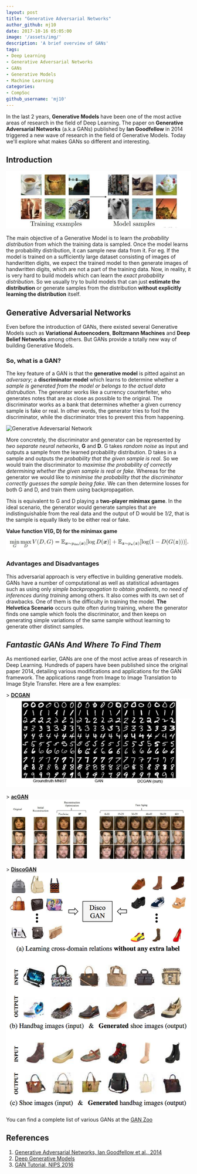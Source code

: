 ```yaml
---
layout: post
title: "Generative Adversarial Networks"
author_github: mj10
date: 2017-10-16 05:05:00
image: '/assets/img/'
description: 'A brief overview of GANs'
tags:
- Deep Learning
- Generative Adversarial Networks
- GANs
- Generative Models
- Machine Learning
categories:
- CompSoc
github_username: 'mj10'
---
```

In the last 2 years, **Generative Models** have been one of the most active areas of research in the field of Deep Learning. The paper on **Generative Adversarial Networks** (a.k.a GANs) published by **Ian Goodfellow** in 2014 triggered a new wave of research in the field of Generative Models. Today we'll explore what makes GANs so different and interesting. 

## Introduction

![Ideal Generative Model](/blog/assets/img/GAN/ideal-gen-model.jpeg)

The main objective of a Generative Model is to learn the *probability distribution* from which the training data is sampled. Once the model learns the probability distribution, it can sample new data from it. For eg. If the model is trained on a sufficiently large dataset consisting of images of handwritten digits, we expect the trained model to then generate images of handwritten digits, which are not a part of the training data. Now, in reality, it is very hard to build models which can learn the *exact probability distribution*. So we usually try to build models that can just **estimate the distribution** or generate samples from the distribution **without explicitly learning the distribution** itself. 

## Generative Adversarial Networks 
Even before the introduction of GANs, there existed several Generative Models such as **Variational Autoencoders**, **Boltzmann Machines** and **Deep Belief Networks** among others. But GANs provide a totally new way of building Generative Models.

### So, what is a GAN?
The key feature of a GAN is that the **generative model** is pitted against an *adversary*; a **discriminator model** which learns to determine whether a *sample is generated from the model or belongs to the actual data distrubution*. The generator works like a currency counterfeiter, who generates notes that are as close as possible to the original. The discriminator works as a bank that determines whether a given currency sample is fake or real. In other words, the generator tries to fool the discriminator, while the discriminator tries to prevent this from happening.

![Generative Adeversarial Network](/blog/assets/img/GAN/GAN.png)

More concretely, the discriminator and generator can be represented by *two separate neural networks*, **G** and **D**. G takes *random noise* as input and outputs a sample from the learned probability distribution. D takes in a sample and outputs the *probability that the given sample is real*. So we would train the discriminator to *maximise the probability of correctly determining whether the given sample is real or fake*. Whereas for the generator we would like to *minimise the probability that the discriminator correctly guesses the sample being fake*. We can then determine losses for both G and D, and train them using backpropagation. 

This is equivalent to G and D playing a **two-player minimax game**. In the ideal scenario, the generator would generate samples that are indistinguishable from the real data and the output of D would be *1/2*, that is the sample is equally likely to be either real or fake. 

__Value function V(G, D) for the minimax game__ ![G and Minimax Game](/blog/assets/img/GAN/minimax-objective.jpeg)

### Advantages and Disadvantages
This adversarial approach is very effective in building generative models. GANs have a number of computational as well as statistical advantages such as using only *simple backpropogation to obtain gradients*, *no need of inferences during training* among others. It also comes with its own set of drawbacks. One of them is the difficulty in training the model. **The Helvetica Scenario** occurs quite often during training, where the generator finds one sample which fools the discriminator, and then keeps on generating simple variations of the same sample without learning to generate other distinct samples.

## _Fantastic GANs And Where To Find Them_
As mentioned earlier, GANs are one of the most active areas of research in Deep Learning. Hundreds of papers have been published since the original paper 2014, detailing various modifications and applications for the GAN framework. The applications range from Image to Image Translation to Image Style Transfer. Here are a few examples:

\> [**DCGAN**](https://arxiv.org/abs/1511.06434)
![DCGAN](/blog/assets/img/GAN/dcgan.jpeg)

\> [**acGAN**](https://arxiv.org/abs/1702.01983)
![acGAN](/blog/assets/img/GAN/acgan.jpeg)

\> [**DiscoGAN**](https://arxiv.org/abs/1703.05192)
![DiscoGAN](/blog/assets/img/GAN/discogan.png)

You can find a complete list of various GANs at the [GAN Zoo](https://github.com/hindupuravinash/the-gan-zoo)

## References
1. [Generative Adversarial Networks, Ian Goodfellow et al., 2014](https://arxiv.org/abs/1406.2661)
2. [Deep Generative Models](http://www.deeplearningbook.org/contents/generative_models.html)
3. [GAN Tutorial, NIPS 2016](https://arxiv.org/abs/1701.00160)